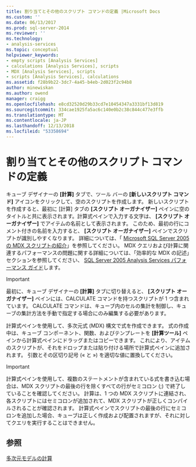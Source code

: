 ```yaml
---
title: 割り当てとその他のスクリプト コマンドの定義 |Microsoft Docs
ms.custom: ''
ms.date: 06/13/2017
ms.prod: sql-server-2014
ms.reviewer: ''
ms.technology:
- analysis-services
ms.topic: conceptual
helpviewer_keywords:
- empty scripts [Analysis Services]
- calculations [Analysis Services], scripts
- MDX [Analysis Services], scripts
- scripts [Analysis Services], calculations
ms.assetid: f28b9b22-3dc7-4a45-b4eb-2d023f2c94b8
author: minewiskan
ms.author: owend
manager: craigg
ms.openlocfilehash: e8cd32520d29b33cd7e10454347a3331bf13d819
ms.sourcegitcommit: 334cae1925fa5ac6c140e0b2c38c844c477e3ffb
ms.translationtype: MT
ms.contentlocale: ja-JP
ms.lasthandoff: 12/13/2018
ms.locfileid: "53358694"
---
```

# <a name="define-assignments-and-other-script-commands"></a>割り当てとその他のスクリプト コマンドの定義
  キューブ デザイナーの **[計算]** タブで、ツール バーの **[新しいスクリプト コマンド]** アイコンをクリックして、空のスクリプトを作成します。 新しいスクリプトを作成すると、最初に [計算] タブの **[スクリプト オーガナイザー]** ペインに空のタイトルと共に表示されます。計算式ペインで入力する文字は、 **[スクリプト オーガナイザー]** でアイテムの名前として表示されます。 このため、最初の行にコメント付きの名前を入力すると、 **[スクリプト オーガナイザー]** ペインでスクリプトが識別しやすくなります。 詳細については、「 [Microsoft SQL Server 2005 の MDX スクリプトの紹介](https://go.microsoft.com/fwlink/?LinkId=81892)」を参照してください。 MDX クエリおよび計算に関連するパフォーマンスの問題に関する詳細については、「効率的な MDX の記述」セクションを参照してください、 [SQL Server 2005 Analysis Services パフォーマンス ガイド](https://go.microsoft.com/fwlink/?LinkId=81621)します。  
  
> [!IMPORTANT]  
>  最初に、キューブ デザイナーの **[計算]** タブに切り替えると、 **[スクリプト オーガナイザー]** ペインには、CALCULATE コマンドを持つスクリプトが 1 つ含まれています。 CALCULATE コマンドは、キューブ内のセルの集計を制御し、キューブの集計方法を手動で指定する場合にのみ編集する必要があります。  
  
 計算式ペインを使用して、多次元式 (MDX) 構文で式を作成できます。 式の作成中は、キューブ コンポーネント、関数、およびテンプレートを **[計算ツール]** ペインから計算式ペインにドラッグまたはコピーできます。 これにより、アイテムのスクリプトが、それをドロップまたは貼り付ける場所で計算式ペインに追加されます。 引数とその区切り記号 (&#xAB; と &#xBB;) を適切な値に置換してください。  
  
> [!IMPORTANT]  
>  計算式ペインを使用して、複数のステートメントが含まれている式を書き込む場合は、MDX スクリプトの最後の行を除くすべての行がセミコロン (;) で終了していることを確認してください。 計算は、1 つの MDX スクリプトに連結され、各スクリプトにはセミコロンが追加されて、MDX スクリプトが正しくコンパイルされることが確認されます。 計算式ペインでスクリプトの最後の行にセミコロンを追加した場合、キューブは正しく作成および配置されますが、それに対してクエリを実行することはできません。  
  
## <a name="see-also"></a>参照  
 [多次元モデルの計算](calculations-in-multidimensional-models.md)  
  
  
